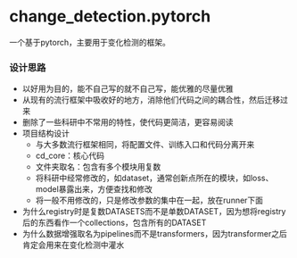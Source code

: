 # change_detection.pytorch

一个基于pytorch，主要用于变化检测的框架。

### 设计思路

- 以好用为目的，能不自己写的就不自己写，能优雅的尽量优雅
- 从现有的流行框架中吸收好的地方，消除他们代码之间的耦合性，然后迁移过来
- 删除了一些科研中不常用的特性，使代码更简洁，更容易阅读
- 项目结构设计
  - 与大多数流行框架相同，将配置文件、训练入口和代码分离开来
  - cd_core：核心代码
  - 文件夹取名：包含有多个模块用复数
  - 将科研中经常修改的，如dataset，通常创新点所在的模块，如loss、model暴露出来，方便查找和修改
  - 将一般不用修改的，只是修改参数的集中在一起，放在runner下面
- 为什么registry时是复数DATASETS而不是单数DATASET，因为想将registry后的东西看作一个collections，包含所有的DATASET
- 为什么数据增强取名为pipelines而不是transformers，因为transformer之后肯定会用来在变化检测中灌水